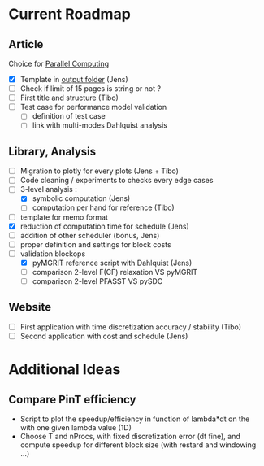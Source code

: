 # Current Roadmap

## Article

Choice for [Parallel Computing](https://www.sciencedirect.com/journal/parallel-computing)

- [x] Template in [output folder](./output/) (Jens)
- [ ] Check if limit of 15 pages is string or not ?
- [ ] First title and structure (Tibo)
- [ ] Test case for performance model validation
    - [ ] definition of test case
    - [ ] link with multi-modes Dahlquist analysis

## Library, Analysis

- [ ] Migration to plotly for every plots (Jens + Tibo)
- [ ] Code cleaning / experiments to checks every edge cases
- [ ] 3-level analysis :
    - [x] symbolic computation (Jens)
    - [ ] computation per hand for reference (Tibo)
- [ ] template for memo format
- [x] reduction of computation time for schedule (Jens)
- [ ] addition of other scheduler (bonus, Jens)
- [ ] proper definition and settings for block costs
- [ ] validation blockops
    - [x] pyMGRIT reference script with Dahlquist (Jens)
    - [ ] comparison 2-level F(CF) relaxation VS pyMGRIT
    - [ ] comparison 2-level PFASST VS pySDC

## Website

- [ ] First application with time discretization accuracy / stability (Tibo)
- [ ] Second application with cost and schedule (Jens)

# Additional Ideas

## Compare PinT efficiency

- Script to plot the speedup/efficiency in function of lambda*dt on the with one given lambda value (1D)
- Choose T and nProcs, with fixed discretization error (dt fine), and compute speedup for different block size (with restard and windowing ...)
